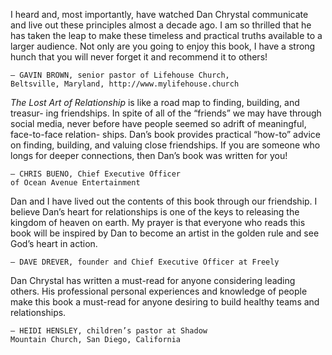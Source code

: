 I heard and, most importantly, have watched Dan Chrystal communicate and
live out these principles almost a decade ago. I am so thrilled that he has taken
the leap to make these timeless and practical truths available to a larger audience.
Not only are you going to enjoy this book, I have a strong hunch that you will
never forget it and recommend it to others!

```
— GAVIN BROWN, senior pastor of Lifehouse Church,
Beltsville, Maryland, http://www.mylifehouse.church
```
_The Lost Art of Relationship_ is like a road map to finding, building, and treasur-
ing friendships. In spite of all of the “friends” we may have through social media,
never before have people seemed so adrift of meaningful, face-to-face relation-
ships. Dan’s book provides practical “how-to” advice on finding, building, and
valuing close friendships. If you are someone who longs for deeper connections,
then Dan’s book was written for you!

```
— CHRIS BUENO, Chief Executive Officer
of Ocean Avenue Entertainment
```
Dan and I have lived out the contents of this book through our friendship. I believe
Dan’s heart for relationships is one of the keys to releasing the kingdom of heaven
on earth. My prayer is that everyone who reads this book will be inspired by Dan
to become an artist in the golden rule and see God’s heart in action.

```
— DAVE DREVER, founder and Chief Executive Officer at Freely
```
Dan Chrystal has written a must-read for anyone considering leading others. His
professional personal experiences and knowledge of people make this book a
must-read for anyone desiring to build healthy teams and relationships.

```
— HEIDI HENSLEY, children’s pastor at Shadow
Mountain Church, San Diego, California
```
